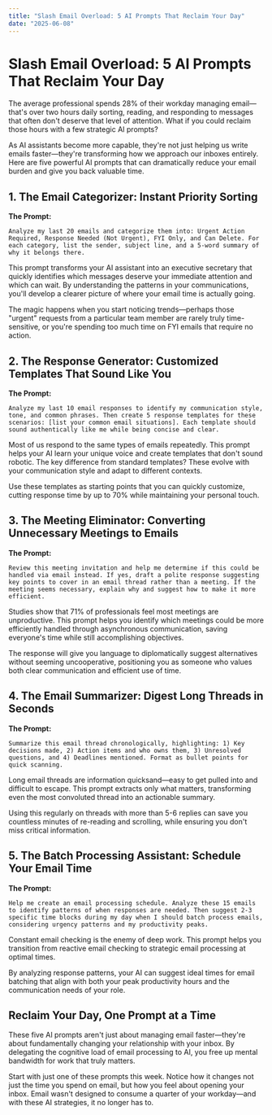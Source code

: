 ```yaml
---
title: "Slash Email Overload: 5 AI Prompts That Reclaim Your Day"
date: "2025-06-08"
---
```


# Slash Email Overload: 5 AI Prompts That Reclaim Your Day

The average professional spends 28% of their workday managing email—that's over two hours daily sorting, reading, and responding to messages that often don't deserve that level of attention. What if you could reclaim those hours with a few strategic AI prompts?

As AI assistants become more capable, they're not just helping us write emails faster—they're transforming how we approach our inboxes entirely. Here are five powerful AI prompts that can dramatically reduce your email burden and give you back valuable time.

## 1. The Email Categorizer: Instant Priority Sorting

**The Prompt:**
```
Analyze my last 20 emails and categorize them into: Urgent Action Required, Response Needed (Not Urgent), FYI Only, and Can Delete. For each category, list the sender, subject line, and a 5-word summary of why it belongs there.
```

This prompt transforms your AI assistant into an executive secretary that quickly identifies which messages deserve your immediate attention and which can wait. By understanding the patterns in your communications, you'll develop a clearer picture of where your email time is actually going.

The magic happens when you start noticing trends—perhaps those "urgent" requests from a particular team member are rarely truly time-sensitive, or you're spending too much time on FYI emails that require no action.

## 2. The Response Generator: Customized Templates That Sound Like You

**The Prompt:**
```
Analyze my last 10 email responses to identify my communication style, tone, and common phrases. Then create 5 response templates for these scenarios: [list your common email situations]. Each template should sound authentically like me while being concise and clear.
```

Most of us respond to the same types of emails repeatedly. This prompt helps your AI learn your unique voice and create templates that don't sound robotic. The key difference from standard templates? These evolve with your communication style and adapt to different contexts.

Use these templates as starting points that you can quickly customize, cutting response time by up to 70% while maintaining your personal touch.

## 3. The Meeting Eliminator: Converting Unnecessary Meetings to Emails

**The Prompt:**
```
Review this meeting invitation and help me determine if this could be handled via email instead. If yes, draft a polite response suggesting key points to cover in an email thread rather than a meeting. If the meeting seems necessary, explain why and suggest how to make it more efficient.
```

Studies show that 71% of professionals feel most meetings are unproductive. This prompt helps you identify which meetings could be more efficiently handled through asynchronous communication, saving everyone's time while still accomplishing objectives.

The response will give you language to diplomatically suggest alternatives without seeming uncooperative, positioning you as someone who values both clear communication and efficient use of time.

## 4. The Email Summarizer: Digest Long Threads in Seconds

**The Prompt:**
```
Summarize this email thread chronologically, highlighting: 1) Key decisions made, 2) Action items and who owns them, 3) Unresolved questions, and 4) Deadlines mentioned. Format as bullet points for quick scanning.
```

Long email threads are information quicksand—easy to get pulled into and difficult to escape. This prompt extracts only what matters, transforming even the most convoluted thread into an actionable summary.

Using this regularly on threads with more than 5-6 replies can save you countless minutes of re-reading and scrolling, while ensuring you don't miss critical information.

## 5. The Batch Processing Assistant: Schedule Your Email Time

**The Prompt:**
```
Help me create an email processing schedule. Analyze these 15 emails to identify patterns of when responses are needed. Then suggest 2-3 specific time blocks during my day when I should batch process emails, considering urgency patterns and my productivity peaks.
```

Constant email checking is the enemy of deep work. This prompt helps you transition from reactive email checking to strategic email processing at optimal times.

By analyzing response patterns, your AI can suggest ideal times for email batching that align with both your peak productivity hours and the communication needs of your role.

## Reclaim Your Day, One Prompt at a Time

These five AI prompts aren't just about managing email faster—they're about fundamentally changing your relationship with your inbox. By delegating the cognitive load of email processing to AI, you free up mental bandwidth for work that truly matters.

Start with just one of these prompts this week. Notice how it changes not just the time you spend on email, but how you feel about opening your inbox. Email wasn't designed to consume a quarter of your workday—and with these AI strategies, it no longer has to.